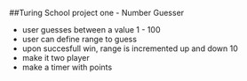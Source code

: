 ##Turing School project one - Number Guesser 

- user guesses between a value 1 - 100
- user can define range to guess
- upon succesfull win, range is incremented up and down 10
- make it two player
- make a timer with points
